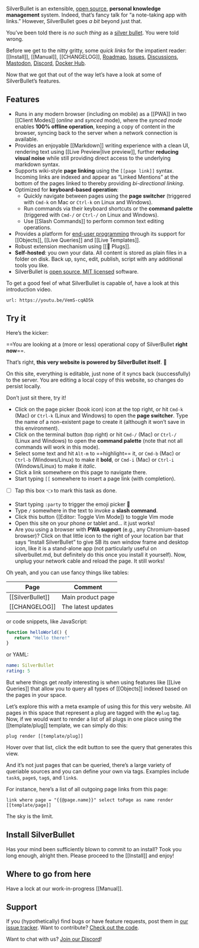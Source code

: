 SilverBullet is an extensible, [open source](https://github.com/silverbulletmd/silverbullet), **personal knowledge management** system. Indeed, that’s fancy talk for “a note-taking app with links.” However, SilverBullet goes _a bit_ beyond just that.

You’ve been told there is _no such thing_ as a [silver bullet](https://en.wikipedia.org/wiki/Silver_bullet). You were told wrong.

Before we get to the nitty gritty, some _quick links_ for the impatient reader: [[Install]], [[Manual]], [[CHANGELOG]], [Roadmap](https://github.com/orgs/silverbulletmd/projects/2/views/1), [Issues](https://github.com/silverbulletmd/silverbullet/issues), [Discussions](https://github.com/silverbulletmd/silverbullet/discussions), [Mastodon](https://fosstodon.org/@silverbulletmd), [Discord](https://discord.gg/EvXbFucTxn), [Docker Hub](https://hub.docker.com/r/zefhemel/silverbullet).

Now that we got that out of the way let’s have a look at some of SilverBullet’s features.

## Features
* Runs in any modern browser (including on mobile) as a [[PWA]] in two [[Client Modes]] (_online_ and _synced_ mode), where the _synced mode_ enables **100% offline operation**, keeping a copy of content in the browser, syncing back to the server when a network connection is available.
* Provides an enjoyable [[Markdown]] writing experience with a clean UI, rendering text using [[Live Preview|live preview]], further **reducing visual noise** while still providing direct access to the underlying markdown syntax.
* Supports wiki-style **page linking** using the `[[page link]]` syntax. Incoming links are indexed and appear as “Linked Mentions” at the bottom of the pages linked to thereby providing _bi-directional linking_.
* Optimized for **keyboard-based operation**:
  * Quickly navigate between pages using the **page switcher** (triggered with `Cmd-k` on Mac or `Ctrl-k` on Linux and Windows).
  * Run commands via their keyboard shortcuts or the **command palette** (triggered with `Cmd-/` or `Ctrl-/` on Linux and Windows).
  * Use [[Slash Commands]] to perform common text editing operations.
* Provides a platform for [end-user programming](https://www.inkandswitch.com/end-user-programming/) through its support for [[Objects]], [[Live Queries]] and [[Live Templates]].
* Robust extension mechanism using [[🔌 Plugs]].
* **Self-hosted**: you own your data. All content is stored as plain files in a folder on disk. Back up, sync, edit, publish, script with any additional tools you like.
* SilverBullet is [open source, MIT licensed](https://github.com/silverbulletmd/silverbullet) software.

To get a good feel of what SilverBullet is capable of, have a look at this introduction video.

```embed
url: https://youtu.be/VemS-cqAD5k
```
## Try it
Here’s the kicker:

==You are looking at a (more or less) operational copy of SilverBullet **right now**==.

That’s right, **this very website is powered by SilverBullet itself**. 🤯

On this site, everything is editable, just none of it syncs back (successfully) to the server. You are editing a local copy of this website, so changes do persist locally.

Don’t just sit there, try it!

* Click on the page picker (book icon) icon at the top right, or hit `Cmd-k` (Mac) or `Ctrl-k` (Linux and Windows) to open the **page switcher**. Type the name of a non-existent page to create it (although it won’t save in this environment).
* Click on the terminal button (top right) or hit `Cmd-/` (Mac) or `Ctrl-/` (Linux and Windows) to open the **command palette** (note that not all commands will work in this mode).
* Select some text and hit `Alt-m` to ==highlight== it, or `Cmd-b` (Mac) or `Ctrl-b` (Windows/Linux) to make it **bold**, or `Cmd-i` (Mac) or `Ctrl-i` (Windows/Linux) to make it _italic_.
* Click a link somewhere on this page to navigate there.
* Start typing `[[` somewhere to insert a page link (with completion).
* [ ] Tap this box 👈 to mark this task as done.
* Start typing `:party` to trigger the emoji picker 🎉
* Type `/` somewhere in the text to invoke a **slash command**.
* Click this button {[Editor: Toggle Vim Mode]} to toggle Vim mode
* Open this site on your phone or tablet and... it just works!
* Are you using a browser with **PWA support** (e.g., any Chromium-based
  browser)? Click on that little icon to the right of your location bar that says “Install SilverBullet” to give SB its own window frame and desktop icon, like it is a stand-alone app (not particularly useful on silverbullet.md, but definitely do this once you install it yourself). Now, unplug your network cable and reload the page. It still works!

Oh yeah, and you can use fancy things like tables:

| Page | Comment |
|----------|----------|
| [[SilverBullet]] | Main product page |
| [[CHANGELOG]] | The latest updates |

or code snippets, like JavaScript:

```javascript
function helloWorld() {
   return "Hello there!"
}
```

or YAML:

```yaml
name: SilverBullet
rating: 5
```

But where things get _really_ interesting is when using features like [[Live Queries]] that allow you to query all types of [[Objects]] indexed based on the pages in your space. 

Let’s explore this with a meta example of using this for this very website. All pages in this space that represent a plug are tagged with the `#plug` tag. Now, if we would want to render a list of all plugs in one place using the [[template/plug]] template, we can simply do this:

```query
plug render [[template/plug]]
```
Hover over that list, click the edit button to see the query that generates this view.

And it’s not just pages that can be queried, there’s a large variety of queriable sources and you can define your own via tags. Examples include `task`s, `page`s, `tag`s, and `link`s.

For instance, here’s a list of all outgoing page links from this page:
```query
link where page = "{{@page.name}}" select toPage as name render [[template/page]]
```
The sky is the limit.

## Install SilverBullet
Has your mind been sufficiently blown to commit to an install? Took you long enough, alright then. Please proceed to the [[Install]] and enjoy!

## Where to go from here
Have a lock at our work-in-progress [[Manual]].

## Support
If you (hypothetically) find bugs or have feature requests, post them in [our issue tracker](https://github.com/silverbulletmd/silverbullet/issues). Want to contribute? [Check out the code](https://github.com/silverbulletmd/silverbullet).

Want to chat with us? [Join our Discord](https://discord.gg/EvXbFucTxn)!